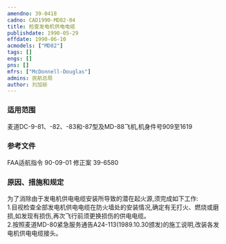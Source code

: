 ```yaml
---
amendno: 39-0418  
cadno: CAD1990-MD82-04  
title: 检查发电机供电电缆  
publishdate: 1990-05-29  
effdate: 1990-06-10  
acmodels: ["MD82"]  
tags: []  
engs: []  
pns: []  
mfrs: ["McDonnell-Douglas"]  
admins: 民航总局  
author: 刘加祯  
---
```

  
### 适用范围  
麦道DC-9-81、-82、-83和-87型及MD-88飞机,机身件号909至1619  
  
<!--more-->  
### 参考文件  
  FAA适航指令 90-09-01 修正案 39-6580  
  
### 原因、措施和规定 
为了消除由于发电机供电电缆安装所导致的潜在起火源,须完成如下工作:  
    1.目视检查全部发电机供电电缆在防火墙处的安装情况,确定有无打火、燃烧或磨损,如发现有损伤,再次飞行前须更换损伤的供电电缆。  
    2.按照麦道MD-80紧急服务通告A24-113(1989.10.30颁发)的施工说明,改装各发电机供电电缆接头。  
  
